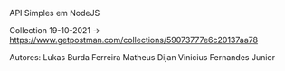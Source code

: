API Simples em NodeJS

Collection 19-10-2021 -> https://www.getpostman.com/collections/59073777e6c20137aa78

Autores:
Lukas Burda Ferreira
Matheus Dijan
Vinicius Fernandes Junior